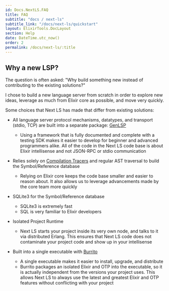 ```yaml
---
id: Docs.NextLS.FAQ
title: FAQ
subtitle: "docs / next-ls"
subtitle_link: "/docs/next-ls/quickstart"
layout: ElixirTools.DocLayout
section: Help
date: DateTime.utc_now()
order: 2
permalink: /docs/next-ls/:title
---
```


## Why a new LSP?

The question is often asked: "Why build something new instead of contributing to the existing solutions?"

I chose to build a new language server from scratch in order to explore new ideas, leverage as much from Elixir core as possible, and move very quickly.

Some choices that Next LS has made that differ from existing solutions:

* All language server protocol mechanisms, datatypes, and transport (stdio, TCP) are built into a separate package: [GenLSP](https://github.com/elixir-tools/gen_lsp)
  * Using a framework that is fully documented and complete with a testing SDK makes it easier to develop for beginner and advanced programmers alike. All of the code in the Next LS code base is about Elixir intellisense and not JSON-RPC or stdio communication

* Relies solely on [Compilation Tracers](https://hexdocs.pm/elixir/Code.html#module-compilation-tracers) and regular AST traversal to build the Symbol/Reference database
  * Relying on Elixir core keeps the code base smaller and easier to reason about. It also allows us to leverage advancements made by the core team more quickly

* SQLite3 for the Symbol/Reference database
  * SQLite3 is extremely fast
  * SQL is very familiar to Elixir developers

* Isolated Project Runtime
  * Next LS starts your project inside its very own node, and talks to it via distributed Erlang. This ensures that Next LS code does not contaminate your project code and show up in your intellisense

* Built into a single executable with [Burrito](https://github.com/burrito-elixir/burrito)
  * A single executable makes it easier to install, upgrade, and distribute
  * Burrito packages an isolated Elixir and OTP into the executable, so it is actually independent from the versions your project uses. This allows Next LS to always use the latest and greatest Elixir and OTP features without conflicting with your project
